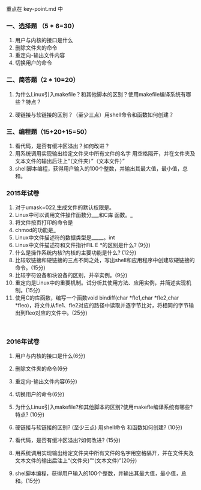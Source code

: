 

重点在 key-point.md 中



### 一、选择题 （5 * 6=30）



1. 用户与内核的接口是什么
2. 删除文件夹的命令
3. 重定向-输出文件内容
4. 切换用户的命令



### 二、简答题（2 * 10=20）

1. 为什么Linux引入makefile？和其他脚本的区别？使用makefile编译系统有哪些？特点？

2. 硬链接与软链接的区别？（至少三点）用shell命令和函数如何创建？



### 三、编程题（15+20+15=50）
1. 看代码，是否有缓冲区溢出？如何改进？
2. 用系统调用实现输出给定文件夹中所有文件的名字 用空格隔开，并在文件夹及文本文件的输出后注上“（文件夹）”（文本文件）”
3. shell脚本编程，获得用户输入的100个整数，并输出其最大值，最小值，总和。





### 2015年试卷

1. 对于umask=022,生成文件的默认权限是。
2. Linux中可以调用文件操作函数分___和C库 函数。_
3. 将文件按页打印的命令是
4. chmod的功能是_
5.  Linux中文件描述符的数据类型是_____。int
6. Linux中文件描述符和文件指针FlL E *的区别是什么? (9分)
7. 什么是操作系统内核?内核的主要功能是什么? (12分)
8. 比较软链接和硬链接的三点不同之处，写出shell和应用程序中创建软硬链接的命令。(15分)
9. 比较字符设备和块设备的区别，并举实例。(9分)
10. 重定向是Linux中的重要机制。试分析其使用方法、应用实例，并简述实现机制。(15分)
11. 使用C的库函数，编写一个函数void bindiff(char *fle1,char *fle2,char *fleo)，将文件从fle1、fle2对应的路径中读取并逐字节比对，将相同的字节输出到fleo对应的文件中。(25分)

​      

### 2016年试卷

1. 用户与内核的接口是什么(6分)

2. 删除文件夹的命令(6分
3. 重定向-输出文件内容(6分)
4. 切换用户的命令(6分)
5. 为什么Linux引入makefile?和其他脚本的区别?使用makefle编译系统有哪些?特点? (10分)
6. 硬链接与软链接的区别? (至少三点) 用shell命令 和函数如何创建? (10分)
7. 看代码，是否有缓冲区溢出?如何改进?  (15分)
8. 用系统调用实现输出给定文件夹中所有文件的名字用空格隔开，并在文件夹及文本文件的输出后注上“(文件夹)”“(文本文件)”(20分)
9.  shel脚本编程，获得用户输入的100个整数，并输出其最大值，最小值，总和。(15分)




